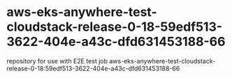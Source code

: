 # aws-eks-anywhere-test-cloudstack-release-0-18-59edf513-3622-404e-a43c-dfd631453188-66
repository for use with E2E test job aws-eks-anywhere-test-cloudstack-release-0-18:59edf513-3622-404e-a43c-dfd631453188-66
